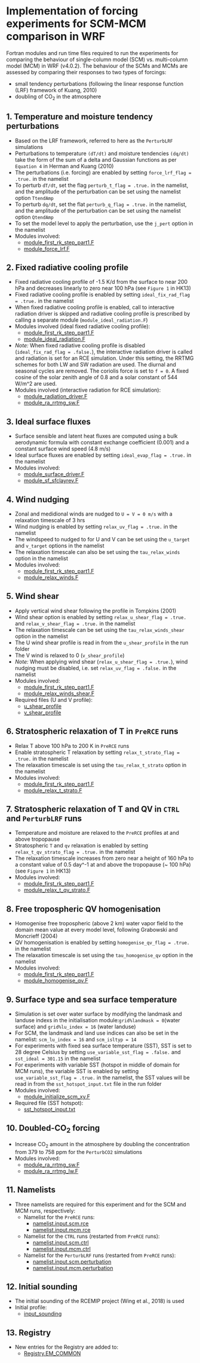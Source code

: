 # Implementation of forcing experiments for SCM-MCM comparison in WRF

Fortran modules and run time files required to run the experiments for comparing the behaviour of single-column model (SCM) vs. multi-column model (MCM) in WRF (v4.0.2). The behaviour of the SCMs and MCMs are assessed by comparing their responses to two types of forcings:
* small tendency perturbations (following the linear response function (LRF) framework of Kuang, 2010)
* doubling of CO<sub>2</sub> in the atmosphere

## 1. Temperature and moisture tendency perturbations
* Based on the LRF framework, referred to here as the ```PerturbLRF``` simulations
* Perturbations to temperature ```(dT/dt)``` and moisture tendencies ```(dq/dt)``` take the form of the sum of a delta and Gaussian functions as per ```Equation 4``` in Herman and Kuang (2010)
* The perturbations (i.e. forcing) are enabled by setting ```force_lrf_flag = .true.``` in the namelist
* To perturb ```dT/dt```, set the flag ```perturb_t_flag = .true.``` in the namelist, and the amplitude of the perturbation can be set using the namelist option ```TtendAmp```
* To perturb ```dq/dt```, set the flat ```perturb_q_flag = .true.``` in the namelist, and the amplitude of the perturbation can be set using the namelist option ```QtendAmp```
* To set the model level to apply the perturbation, use the ```j_pert``` option in the namelist
* Modules involved:
  * [module_first_rk_step_part1.F](https://github.com/yiling-hwong/scm-mcm/blob/main/WRFV3/dyn_em/module_first_rk_step_part1.F)
  * [module_force_lrf.F](https://github.com/yiling-hwong/scm-mcm/blob/main/WRFV3/dyn_em/module_force_lrf.F)

## 2. Fixed radiative cooling profile
* Fixed radiative cooling profile of -1.5 K/d from the surface to near 200 hPa and decreases linearly to zero near 100 hPa (see ```Figure 1``` in HK13)
* Fixed radiative cooling profile is enabled by setting ```ideal_fix_rad_flag = .true.``` in the namelist
* When fixed radiative cooling profile is enabled, call to interactive radiation driver is skipped and radiative cooling profile is prescribed by calling a separate module (```module_ideal_radiation.F```)
* Modules involved (ideal fixed radiative cooling profile):
  * [module_first_rk_step_part1.F](https://github.com/yiling-hwong/scm-mcm/blob/main/WRFV3/dyn_em/module_first_rk_step_part1.F)
  * [module_ideal_radiation.F](https://github.com/yiling-hwong/scm-mcm/blob/main/WRFV3/dyn_em/module_ideal_radiation.F)
* *Note:* When fixed radiative cooling profile is disabled (```ideal_fix_rad_flag = .false.```), the interactive radiation driver is called and radiation is set
for an RCE simulation. Under this setting, the RRTMG schemes for both LW and SW radiation are used. The diurnal and seasonal cycles are removed. The coriolis force is set to ```f = 0```.
A fixed cosine of the solar zenith angle of 0.8 and a solar constant of 544 W/m^2 are used. 
* Modules involved (interactive radiation for RCE simulation):
  * [module_radiation_driver.F](https://github.com/yiling-hwong/scm-mcm/blob/main/WRFV3/phys/module_radiation_driver.F)
  * [module_ra_rrtmg_sw.F](https://github.com/yiling-hwong/scm-mcm/blob/main/WRFV3/phys/module_ra_rrtmg_sw.F)
 
## 3. Ideal surface fluxes  
* Surface sensible and latent heat fluxes are computed using a bulk aerodynamic formula with constant exchange coefficient (0.001) and a constant surface wind speed (4.8 m/s)
* Ideal surface fluxes are enabled by setting ```ideal_evap_flag = .true.``` in the namelist
* Modules involved:
  * [module_surface_driver.F](https://github.com/yiling-hwong/scm-mcm/blob/main/WRFV3/phys/module_surface_driver.F)
  * [module_sf_sfclayrev.F](https://github.com/yiling-hwong/scm-mcm/blob/main/WRFV3/phys/module_sf_sfclayrev.F)
  
## 4. Wind nudging
* Zonal and medidional winds are nudged to ```U = V = 0 m/s``` with a relaxation timescale of 3 hrs
* Wind nudging is enabled by setting ```relax_uv_flag = .true.``` in the namelist
* The windspeed to nudged to for U and V can be set using the ```u_target``` and ```v_target``` options in the namelist
* The relaxation timescale can also be set using the ```tau_relax_winds``` option in the namelist
* Modules involved:
  * [module_first_rk_step_part1.F](https://github.com/yiling-hwong/scm-mcm/blob/main/WRFV3/dyn_em/module_first_rk_step_part1.F)
  * [module_relax_winds.F](https://github.com/yiling-hwong/scm-mcm/blob/main/WRFV3/dyn_em/module_relax_winds.F)

## 5. Wind shear
* Apply vertical wind shear following the profile in Tompkins (2001)
* Wind shear option is enabled by setting ```relax_u_shear_flag = .true.``` and ```relax_v_shear_flag = .true.``` in the namelist
* The relaxation timescale can be set using the ```tau_relax_winds_shear``` option in the namelist
* The U wind shear profile is read in from the ```u_shear_profile``` in the run folder
* The V wind is relaxed to 0 (```v_shear_profile```)
* *Note:* When applying wind shear (```relax_u_shear_flag = .true.```), wind nudging must be disabled, i.e. set ```relax_uv_flag = .false.``` in the namelist
* Modules involved:
  * [module_first_rk_step_part1.F](https://github.com/yiling-hwong/scm-mcm/blob/main/WRFV3/dyn_em/module_first_rk_step_part1.F)
  * [module_relax_winds_shear.F](https://github.com/yiling-hwong/scm-mcm/blob/main/WRFV3/dyn_em/module_relax_winds_shear.F)
* Required files (U and V profile):
  * [u_shear_profile](https://github.com/yiling-hwong/scm-mcm/blob/main/runtime/u_shear_profile)
  * [v_shear_profile](https://github.com/yiling-hwong/scm-mcm/blob/main/runtime/v_shear_profile)

## 6. Stratospheric relaxation of T in ```PreRCE``` runs
* Relax T above 100  hPa to 200 K in ```PreRCE``` runs
* Enable stratospheric T relaxation by setting ```relax_t_strato_flag = .true.``` in the namelist
* The relaxation timescale is set using the ```tau_relax_t_strato``` option in the namelist
* Modules involved:
  * [module_first_rk_step_part1.F](https://github.com/yiling-hwong/scm-mcm/blob/main/WRFV3/dyn_em/module_first_rk_step_part1.F)
  * [module_relax_t_strato.F](https://github.com/yiling-hwong/scm-mcm/blob/main/WRFV3/dyn_em/module_relax_t_strato.F)

## 7. Stratospheric relaxation of T and QV in ```CTRL``` and ```PerturbLRF``` runs
* Temperature and moisture are relaxed to the ```PreRCE``` profiles at and above tropopause
* Stratospheric ```T``` and ```qv``` relaxation is enabled by setting ```relax_t_qv_strato_flag = .true.``` in the namelist
* The relaxation timescale increases from zero near a height of 160 hPa to a constant value of 0.5 day^-1 at and above the tropopause (~ 100 hPa) (see ```Figure 1``` in HK13)
* Modules involved:
  * [module_first_rk_step_part1.F](https://github.com/yiling-hwong/scm-mcm/blob/main/WRFV3/dyn_em/module_first_rk_step_part1.F)
  * [module_relax_t_qv_strato.F](https://github.com/yiling-hwong/scm-mcm/blob/main/WRFV3/dyn_em/module_relax_t_qv_strato.F)

## 8. Free tropospheric QV homogenisation
* Homogenise free tropospheric (above 2 km) water vapor field to the domain mean value at every model level, following Grabowski and Moncrieff (2004)
* QV homogenisation is enabled by setting ```homogenise_qv_flag = .true.``` in the namelist
* The relaxation timescale is set using the ```tau_homogenise_qv``` option in the namelist
* Modules involved:
  * [module_first_rk_step_part1.F](https://github.com/yiling-hwong/scm-mcm/blob/main/WRFV3/dyn_em/module_first_rk_step_part1.F)
  * [module_homogenise_qv.F](https://github.com/yiling-hwong/scm-mcm/blob/main/WRFV3/dyn_em/module_homogenise_qv.F)
  
## 9. Surface type and sea surface temperature
* Simulation is set over water surface by modifying the landmask and landuse indexs in the initialisation module:```grid%landmask = 0```(water surface) and ```grid%lu_index = 16``` (water landuse)
* For SCM, the landmask and land use indices can also be set in the namelist: ```scm_lu_index = 16``` and ```scm_isltyp = 14```
* For experiments with fixed sea surface temperature (SST), SST is set to 28 degree Celsius by setting ```use_variable_sst_flag = .false.``` and ```sst_ideal = 301.15``` in the namelist
* For experiments with variable SST (hotspot in middle of domain for MCM runs), the variable SST is enabled by setting ```use_variable_sst_flag = .true.``` in the namelist, the SST values will be read in from the ```sst_hotspot_input.txt``` file in the run folder
* Modules involved:
  * [module_initialize_scm_xy.F](https://github.com/yiling-hwong/scm-mcm/blob/main/WRFV3/dyn_em/module_initialize_scm_xy.F)
* Required file (SST hotspot):
  * [sst_hotspot_input.txt](https://github.com/yiling-hwong/scm-mcm/blob/main/runtime/sst_hotspot_input.txt)

## 10. Doubled-CO<sub>2</sub> forcing
* Increase CO<sub>2</sub> amount in the atmosphere by doubling the concentration from 379 to 758 ppm for the ```PerturbCO2``` simulations
* Modules involved:
  * [module_ra_rrtmg_sw.F](https://github.com/yiling-hwong/scm-mcm/blob/main/WRFV3/phys/module_ra_rrtmg_sw_2xco2.F)
  * [module_ra_rrtmg_lw.F](https://github.com/yiling-hwong/scm-mcm/blob/main/WRFV3/phys/module_ra_rrtmg_lw_2xco2.F)

## 11. Namelists
* Three namelists are required for this experiment and for the SCM and MCM runs, respectively:
  * Namelist for the ```PreRCE``` runs:
    * [namelist.input.scm.rce](https://github.com/yiling-hwong/scm-mcm/blob/main/runtime/namelist.input.scm.rce)
    * [namelist.input.mcm.rce](https://github.com/yiling-hwong/scm-mcm/blob/main/runtime/namelist.input.mcm.rce)
  * Namelist for the ```CTRL``` runs (restarted from ```PreRCE``` runs):
    * [namelist.input.scm.ctrl](https://github.com/yiling-hwong/scm-mcm/blob/main/runtime/namelist.input.scm.ctrl)
    * [namelist.input.mcm.ctrl](https://github.com/yiling-hwong/scm-mcm/blob/main/runtime/namelist.input.mcm.ctrl)
  * Namelist for the ```PerturbLRF``` runs (restarted from ```PreRCE``` runs):
    * [namelist.input.scm.perturbation](https://github.com/yiling-hwong/scm-mcm/blob/main/runtime/namelist.input.scm.perturbation)
    * [namelist.input.mcm.perturbation](https://github.com/yiling-hwong/scm-mcm/blob/main/runtime/namelist.input.mcm.perturbation)
  
## 12. Initial sounding
* The initial sounding of the RCEMIP project (Wing et al., 2018) is used
* Initial profile:
  * [input_sounding](https://github.com/yiling-hwong/scm-mcm/blob/main/runtime/input_sounding)
  
## 13. Registry
* New entries for the Registry are added to:
  * [Registry.EM_COMMON](https://github.com/yiling-hwong/scm-mcm/blob/main/WRFV3/Registry/Registry.EM_COMMON)

  
